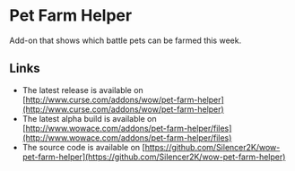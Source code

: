 Pet Farm Helper
===============

Add-on that shows which battle pets can be farmed this week.

Links
-----

* The latest release is available on [http://www.curse.com/addons/wow/pet-farm-helper](http://www.curse.com/addons/wow/pet-farm-helper)
* The latest alpha build is available on [http://www.wowace.com/addons/pet-farm-helper/files](http://www.wowace.com/addons/pet-farm-helper/files)
* The source code is available on [https://github.com/Silencer2K/wow-pet-farm-helper](https://github.com/Silencer2K/wow-pet-farm-helper)
